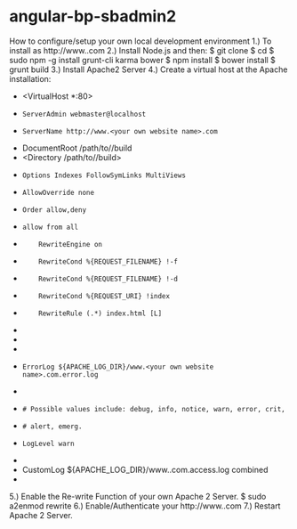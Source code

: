 angular-bp-sbadmin2
===================
How to configure/setup your own local development environment
1.) To install as http://www.<your own website name>.com
2.) Install Node.js and then:
$ git clone <your own Git Hub Repository> <Directory>
$ cd <Directory>
$ sudo npm -g install grunt-cli karma bower
$ npm install
$ bower install
$ grunt build
3.) Install Apache2 Server
4.) Create a virtual host at the Apache installation:
 - <VirtualHost *:80>
 -     ServerAdmin webmaster@localhost
 -     ServerName http://www.<your own website name>.com
 - DocumentRoot /path/to/<Your Directory>/build
 - <Directory /path/to/<Your Directory>/build>
 -     Options Indexes FollowSymLinks MultiViews
 -     AllowOverride none 
 -     Order allow,deny
 -     allow from all
 -         RewriteEngine on
 -         RewriteCond %{REQUEST_FILENAME} !-f
 -         RewriteCond %{REQUEST_FILENAME} !-d
 -         RewriteCond %{REQUEST_URI} !index
 -         RewriteRule (.*) index.html [L]
 - </Directory>
 - 
 - 
 -     ErrorLog ${APACHE_LOG_DIR}/www.<your own website name>.com.error.log
 - 
 -     # Possible values include: debug, info, notice, warn, error, crit,
 -     # alert, emerg.
 -     LogLevel warn
 - 
 -    CustomLog ${APACHE_LOG_DIR}/www.<your own website name>.com.access.log combined
 - </VirtualHost>
5.) Enable the Re-write Function of your own Apache 2 Server.
 $ sudo a2enmod rewrite
6.) Enable/Authenticate your http://www.<your own website name>.com
7.) Restart Apache 2 Server.
